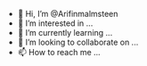 - 👋 Hi, I’m @Arifinmalmsteen
- 👀 I’m interested in ...
- 🌱 I’m currently learning ...
- 💞️ I’m looking to collaborate on ...
- 📫 How to reach me ...

<!---
Arifinmalmsteen/Arifinmalmsteen is a ✨ special ✨ repository because its `README.md` (this file) appears on your GitHub profile.
You can click the Preview link to take a look at your changes.
--->
